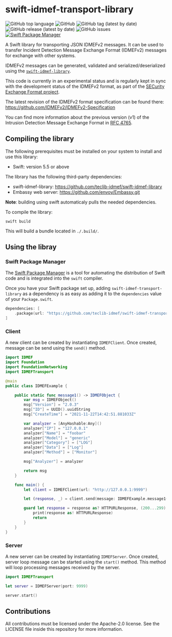# swift-idmef-transport-library

![GitHub top language](https://img.shields.io/github/languages/top/teclib-idmef/swift-idmef-transport-library) 
![GitHub](https://img.shields.io/github/license/teclib-idmef/swift-idmef-transport-library) 
![GitHub tag (latest by date)](https://img.shields.io/github/v/tag/teclib-idmef/swift-idmef-transport-library) 
![GitHub release (latest by date)](https://img.shields.io/github/v/release/teclib-idmef/swift-idmef-transport-library) 
![GitHub issues](https://img.shields.io/github/issues/teclib-idmef/swift-idmef-transport-library)
[![Swift Package Manager](https://img.shields.io/badge/Swift_Package_Manager-compatible-orange?style=flat-square)](https://img.shields.io/badge/Swift_Package_Manager-compatible-orange?style=flat-square)

A Swift library for transporting JSON IDMEFv2 messages. It can be used to transfer Incident Detection Message Exchange Format (IDMEFv2) messages for exchange with other systems.

IDMEFv2 messages can be generated, validated and serialized/deserialized using the [`swift-idmef-library`](https://github.com/teclib-idmef/swift-idmef-library).

This code is currently in an experimental status and is regularly kept in sync with the development status of the IDMEFv2 format, as part of the [SECurity Exchange Format project](https://www.secef.net/).

The latest revision of the IDMEFv2 format specification can be found there: https://github.com/IDMEFv2/IDMEFv2-Specification

You can find more information about the previous version (v1) of the Intrusion Detection Message Exchange Format in [RFC 4765](https://tools.ietf.org/html/rfc4765).

## Compiling the library

The following prerequisites must be installed on your system to install and use this library:

* Swift: version 5.5 or above

The library has the following third-party dependencies:

* swift-idmef-library: https://github.com/teclib-idmef/swift-idmef-library
* Embassy web server: https://github.com/envoy/Embassy.git

**Note**: building using swift automaticaly pulls the needed dependencies.

To compile the library:

``` shell
swift build
``` 

This will build a bundle located in `./.build/`.

## Using the libray

### Swift Package Manager

The [Swift Package Manager](https://swift.org/package-manager/) is a tool for automating the distribution of Swift code and is integrated into the `swift` compiler. 

Once you have your Swift package set up, adding `swift-idmef-transport-library` as a dependency is as easy as adding it to the `dependencies` value of your `Package.swift`.

```swift
dependencies: [
    .package(url: "https://github.com/teclib-idmef/swift-idmef-transport-library.git", .upToNextMajor(from: "1.0.1"))
]
```

### Client

A new client can be created by instantiating `IDMEFClient`. Once created, message can be send using the `send()` method.

```swift
import IDMEF
import Foundation
import FoundationNetworking
import IDMEFTransport

@main
public class IDMEFExample {

    public static func message1() -> IDMEFObject {
        var msg = IDMEFObject()
        msg["Version"] = "2.0.3"
        msg["ID"] = UUID().uuidString
        msg["CreateTime"] = "2021-11-22T14:42:51.881033Z"

        var analyzer = [AnyHashable:Any]()
        analyzer["IP"] = "127.0.0.1"
        analyzer["Name"] = "foobar"
        analyzer["Model"] = "generic"
        analyzer["Category"] = ["LOG"]
        analyzer["Data"] = ["Log"]
        analyzer["Method"] = ["Monitor"]

        msg["Analyzer"] = analyzer

        return msg
    }

    func main() {
        let client = IDMEFClient(url: "http://127.0.0.1:9999")

        let (response, _) = client.send(message: IDMEFExample.message1()

        guard let response = response as? HTTPURLResponse, (200...299).contains(response.statusCode) else {
            print(response as! HTTPURLResponse)
            return
        }
    }
}
```

### Server

A new server can be created by instantiating `IDMEFServer`. Once created, server loop message can be started using the `start()` method. This method will loop processing messages received by the server.

```swift
import IDMEFTransport

let server = IDMEFServer(port: 9999)

server.start()
```

## Contributions

All contributions must be licensed under the Apache-2.0 license. See the LICENSE file inside this repository for more information.